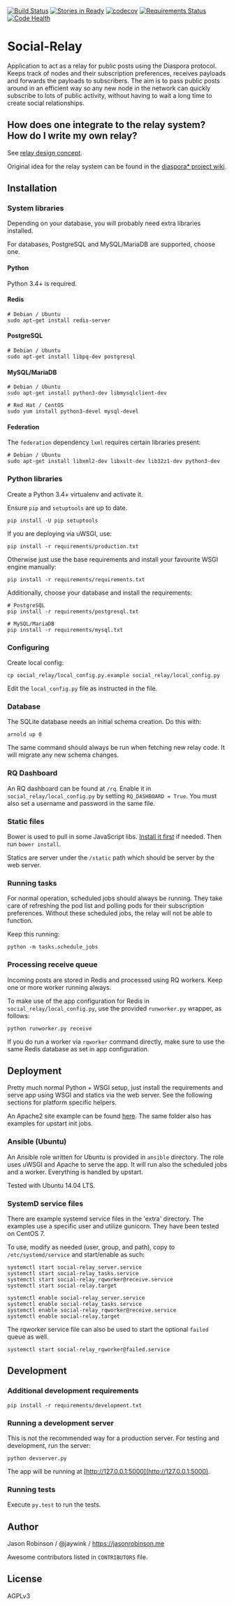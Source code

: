 [![Build Status](https://travis-ci.org/jaywink/social-relay.svg?branch=master)](https://travis-ci.org/jaywink/social-relay) [![Stories in Ready](https://badge.waffle.io/jaywink/social-relay.png?label=ready&title=Ready)](https://waffle.io/jaywink/social-relay) [![codecov](https://codecov.io/gh/jaywink/social-relay/branch/master/graph/badge.svg)](https://codecov.io/gh/jaywink/social-relay) [![Requirements Status](https://requires.io/github/jaywink/social-relay/requirements.svg?branch=master)](https://requires.io/github/jaywink/social-relay/requirements/?branch=master) [![Code Health](https://landscape.io/github/jaywink/social-relay/master/landscape.svg?style=flat)](https://landscape.io/github/jaywink/social-relay/master)

# Social-Relay

Application to act as a relay for public posts using the Diaspora protocol. Keeps track of nodes and their subscription preferences, receives payloads and forwards the payloads to subscribers. The aim is to pass public posts around in an efficient way so any new node in the network can quickly subscribe to lots of public activity, without having to wait a long time to create social relationships.

## How does one integrate to the relay system? How do I write my own relay?

See [relay design concept](https://github.com/jaywink/social-relay/blob/master/docs/relays.md).

Original idea for the relay system can be found in the [diaspora* project wiki](https://wiki.diasporafoundation.org/Relay_servers_for_public_posts).

## Installation
       
### System libraries

Depending on your database, you will probably need extra libraries installed.

For databases, PostgreSQL and MySQL/MariaDB are supported, choose one.

#### Python

Python 3.4+ is required.

#### Redis

    # Debian / Ubuntu
    sudo apt-get install redis-server

#### PostgreSQL

    # Debian / Ubuntu
    sudo apt-get install libpq-dev postgresql
    
#### MySQL/MariaDB

    # Debian / Ubuntu
    sudo apt-get install python3-dev libmysqlclient-dev 

    # Red Hat / CentOS
    sudo yum install python3-devel mysql-devel
    
#### Federation

The `federation` dependency `lxml` requires certain libraries present:
 
    # Debian / Ubuntu
    sudo apt-get install libxml2-dev libxslt-dev lib32z1-dev python3-dev

### Python libraries

Create a Python 3.4+ virtualenv and activate it.

Ensure `pip` and `setuptools` are up to date.

    pip install -U pip setuptools

If you are deploying via uWSGI, use:

    pip install -r requirements/production.txt
    
Otherwise just use the base requirements and install your favourite WSGI engine manually:

    pip install -r requirements/requirements.txt
    
Additionally, choose your database and install the requirements:

    # PostgreSQL
    pip install -r requirements/postgresql.txt
    
    # MySQL/MariaDB
    pip install -r requirements/mysql.txt

### Configuring

Create local config:

    cp social_relay/local_config.py.example social_relay/local_config.py

Edit the `local_config.py` file as instructed in the file.

### Database

The SQLite database needs an initial schema creation. Do this with:

    arnold up 0

The same command should always be run when fetching new relay code. It will migrate any new schema changes.

### RQ Dashboard

An RQ dashboard can be found at `/rq`. Enable it in `social_relay/local_config.py` by setting `RQ_DASHBOARD = True`.
You must also set a username and password in the same file.

### Static files

Bower is used to pull in some JavaScript libs. [Install it first](http://bower.io/) if needed. Then run `bower install`.

Statics are server under the `/static` path which should be server by the web server.

### Running tasks

For normal operation, scheduled jobs should always be running. They take care of refreshing the pod list and polling pods for their subscription preferences. Without these scheduled jobs, the relay will not be able to function.

Keep this running:

    python -m tasks.schedule_jobs

### Processing receive queue

Incoming posts are stored in Redis and processed using RQ workers. Keep one or more worker running always.

To make use of the app configuration for Redis in `social_relay/local_config.py`, use the provided `runworker.py` wrapper, as follows:

    python runworker.py receive

If you do run a worker via `rqworker` command directly, make sure to use the same Redis database as set in app configuration.

## Deployment

Pretty much normal Python + WSGI setup, just install the requirements and serve app using WSGI and statics via the web server. See the following sections for platform specific helpers.

An Apache2 site example can be found [here](https://github.com/jaywink/social-relay/blob/master/ansible/roles/social-relay/templates/apache.conf.j2). The same folder also has examples for upstart init jobs.

### Ansible (Ubuntu)

An Ansible role written for Ubuntu is provided in `ansible` directory. The role uses uWSGI and Apache to serve the app. It will run also the scheduled jobs and a worker. Everything is handled by upstart.

Tested with Ubuntu 14.04 LTS.

### SystemD service files

There are example systemd service files in the 'extra' directory. The examples
use a specific user and utilize gunicorn. They have been tested on CentOS 7.

To use, modify as needed (user, group, and path), copy to `/etc/systemd/service`
and start/enable as such:

    systemctl start social-relay_server.service
    systemctl start social-relay_tasks.service
    systemctl start social-relay_rqworker@receive.service
    systemctl start social-relay.target

    systemctl enable social-relay_server.service
    systemctl enable social-relay_tasks.service
    systemctl enable social-relay_rqworker@receive.service
    systemctl enable social-relay.target

The rqworker service file can also be used to start the optional `failed` queue as well.

    systemctl start social-relay_rqworker@failed.service

## Development

### Additional development requirements

    pip install -r requirements/development.txt

### Running a development server

This is not the recommended way for a production server. For testing and development, run the server:

    python devserver.py
    
The app will be running at [http://127.0.0.1:5000](http://127.0.0.1:5000).

### Running tests

Execute `py.test` to run the tests.

## Author

Jason Robinson / @jaywink / https://jasonrobinson.me

Awesome contributors listed in `CONTRIBUTORS` file.

## License

AGPLv3
